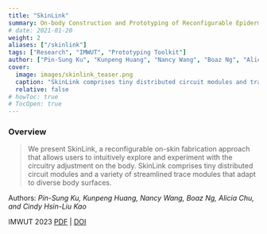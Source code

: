 ```yaml
---
title: "SkinLink"
summary: On-body Construction and Prototyping of Reconfigurable Epidermal Interfaces
# date: 2021-01-20
weight: 2
aliases: ["/skinlink"]
tags: ["Research", "IMWUT", "Prototyping Toolkit"]
author: ["Pin-Sung Ku", "Kunpeng Huang", "Nancy Wang", "Boaz Ng", "Alicia Chu", "Cindy Hsin-Liu Kao"]
cover:
  image: images/skinlink_teaser.png
  caption: "SkinLink comprises tiny distributed circuit modules and trace modules that adapt to diverse body surfaces."
  relative: false
# howToc: true
# TocOpen: true
---
```


### Overview

> We present SkinLink, a reconfigurable on-skin fabrication approach that allows users to intuitively explore and experiment with the circuitry adjustment on the body.
> SkinLink comprises tiny distributed circuit modules and a variety of streamlined trace modules that adapt to diverse body surfaces.

Authors: *Pin-Sung Ku, Kunpeng Huang, Nancy Wang, Boaz Ng, Alicia Chu, and Cindy Hsin-Liu Kao*

IMWUT 2023 [PDF](https://static1.squarespace.com/static/5c6def7994d71a93529e3575/t/651d9d566ac6d63733fc10ed/1696439639229/skinlink-pdfsmall.pdf) | [DOI](https://dl.acm.org/doi/10.1145/3596241)
